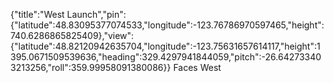 {"title":"West Launch","pin":{"latitude":48.83095377074533,"longitude":-123.76786970597465,"height":740.6286865825409},"view":{"latitude":48.82120942635704,"longitude":-123.75631657614117,"height":1395.0671509539636,"heading":329.4297941844059,"pitch":-26.642733403213256,"roll":359.99958091380086}}
Faces West
<!--more-->